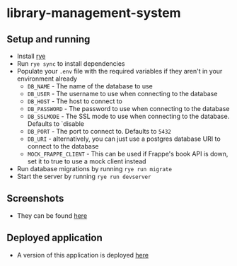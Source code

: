 # library-management-system

## Setup and running
- Install [rye](https://rye-up.com/guide/installation/)
- Run `rye sync` to install dependencies
- Populate your `.env` file with the required variables if they aren't in your environment already
  - `DB_NAME` - The name of the database to use
  - `DB_USER` - The username to use when connecting to the database
  - `DB_HOST` - The host to connect to
  - `DB_PASSWORD` - The password to use when connecting to the database
  - `DB_SSLMODE` - The SSL mode to use when connecting to the database. Defaults to `disable
  - `DB_PORT` - The port to connect to. Defaults to `5432`
  - `DB_URI` - alternatively, you can just use a postgres database URI to connect to the database
  - `MOCK_FRAPPE_CLIENT` - This can be used if Frappe's book API is down, set it to true to use a mock client instead
- Run database migrations by running `rye run migrate`
- Start the server by running `rye run devserver`

## Screenshots
- They can be found [here](/screenshots.md)

## Deployed application
- A version of this application is deployed [here](https://library-management-system.akhilnarang.dev)